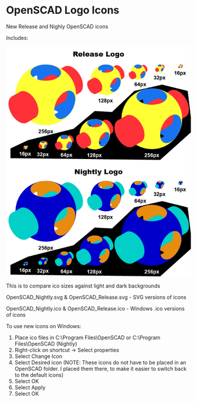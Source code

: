 # OpenSCAD Logo Icons
New Release and Nighly OpenSCAD icons

Includes:

![OpenSCAD Logo variations](https://github.com/stacalkas/OpenSCAD-Logo-Icons/blob/main/Logo-Variations.jpg?raw=true)

This is to compare ico sizes against light and dark backgrounds

OpenSCAD_Nightly.svg & OpenSCAD_Release.svg  -  SVG versions of icons

OpenSCAD_Nightly.ico & OpenSCAD_Release.ico  -  Windows .ico versions of icons

To use new icons on Windows:
1. Place ico files in C:\Program Files\OpenSCAD or C:\Program Files\OpenSCAD (Nightly)
2. Right-click on shortcut -> Select properties
3. Select Change Icon
4. Select Desired icon (NOTE: These icons do not have to be placed in an OpenSCAD folder. I placed them there, to make it easier to switch back to the default icons)
5. Select OK
6. Select Apply
7. Select OK
